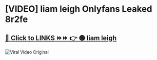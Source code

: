 
 # [VIDEO] liam leigh Onlyfans Leaked 8r2fe

## <h2><a href="https://clipsfans.com/liam_leigh&ref=git">🔗 Click to LINKS ⏩⏩ 👉 🟢 liam leigh </a></h2>

<a href="https://clipsfans.com/liam_leigh&ref=git" rel="nofollow" data-target="animated-image.originalLink"><img src="https://i.ibb.co.com/xMMVF88/686577567.gif" alt="Viral Video Original" style="max-width: 100%; display: inline-block;" data-target="animated-image.originalImage"></a>

